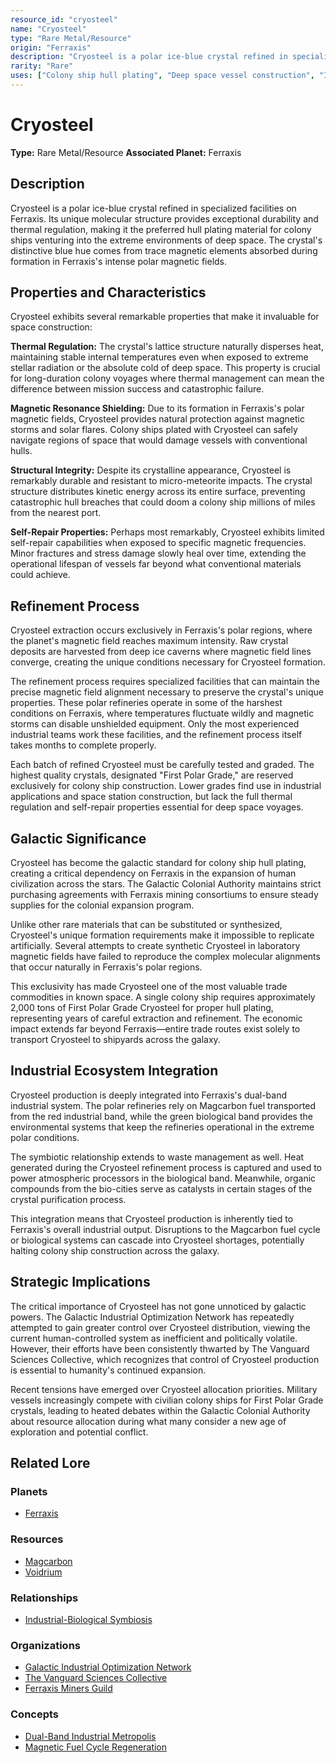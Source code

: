 ```yaml
---
resource_id: "cryosteel"
name: "Cryosteel"
type: "Rare Metal/Resource"
origin: "Ferraxis"
description: "Cryosteel is a polar ice-blue crystal refined in specialized facilities on Ferraxis. Its unique molecular structure provides exceptional durability and thermal regulation, making it the preferred hull plating material for colony ships venturing into the extreme environments of deep space."
rarity: "Rare"
uses: ["Colony ship hull plating", "Deep space vessel construction", "Industrial construction", "Thermal regulation systems", "Structural reinforcement"]
---
```


# Cryosteel

**Type:** Rare Metal/Resource
**Associated Planet:** Ferraxis

## Description
Cryosteel is a polar ice-blue crystal refined in specialized facilities on Ferraxis. Its unique molecular structure provides exceptional durability and thermal regulation, making it the preferred hull plating material for colony ships venturing into the extreme environments of deep space. The crystal's distinctive blue hue comes from trace magnetic elements absorbed during formation in Ferraxis's intense polar magnetic fields.

## Properties and Characteristics
Cryosteel exhibits several remarkable properties that make it invaluable for space construction:

**Thermal Regulation:** The crystal's lattice structure naturally disperses heat, maintaining stable internal temperatures even when exposed to extreme stellar radiation or the absolute cold of deep space. This property is crucial for long-duration colony voyages where thermal management can mean the difference between mission success and catastrophic failure.

**Magnetic Resonance Shielding:** Due to its formation in Ferraxis's polar magnetic fields, Cryosteel provides natural protection against magnetic storms and solar flares. Colony ships plated with Cryosteel can safely navigate regions of space that would damage vessels with conventional hulls.

**Structural Integrity:** Despite its crystalline appearance, Cryosteel is remarkably durable and resistant to micro-meteorite impacts. The crystal structure distributes kinetic energy across its entire surface, preventing catastrophic hull breaches that could doom a colony ship millions of miles from the nearest port.

**Self-Repair Properties:** Perhaps most remarkably, Cryosteel exhibits limited self-repair capabilities when exposed to specific magnetic frequencies. Minor fractures and stress damage slowly heal over time, extending the operational lifespan of vessels far beyond what conventional materials could achieve.

## Refinement Process
Cryosteel extraction occurs exclusively in Ferraxis's polar regions, where the planet's magnetic field reaches maximum intensity. Raw crystal deposits are harvested from deep ice caverns where magnetic field lines converge, creating the unique conditions necessary for Cryosteel formation.

The refinement process requires specialized facilities that can maintain the precise magnetic field alignment necessary to preserve the crystal's unique properties. These polar refineries operate in some of the harshest conditions on Ferraxis, where temperatures fluctuate wildly and magnetic storms can disable unshielded equipment. Only the most experienced industrial teams work these facilities, and the refinement process itself takes months to complete properly.

Each batch of refined Cryosteel must be carefully tested and graded. The highest quality crystals, designated "First Polar Grade," are reserved exclusively for colony ship construction. Lower grades find use in industrial applications and space station construction, but lack the full thermal regulation and self-repair properties essential for deep space voyages.

## Galactic Significance
Cryosteel has become the galactic standard for colony ship hull plating, creating a critical dependency on Ferraxis in the expansion of human civilization across the stars. The Galactic Colonial Authority maintains strict purchasing agreements with Ferraxis mining consortiums to ensure steady supplies for the colonial expansion program.

Unlike other rare materials that can be substituted or synthesized, Cryosteel's unique formation requirements make it impossible to replicate artificially. Several attempts to create synthetic Cryosteel in laboratory magnetic fields have failed to reproduce the complex molecular alignments that occur naturally in Ferraxis's polar regions.

This exclusivity has made Cryosteel one of the most valuable trade commodities in known space. A single colony ship requires approximately 2,000 tons of First Polar Grade Cryosteel for proper hull plating, representing years of careful extraction and refinement. The economic impact extends far beyond Ferraxis—entire trade routes exist solely to transport Cryosteel to shipyards across the galaxy.

## Industrial Ecosystem Integration
Cryosteel production is deeply integrated into Ferraxis's dual-band industrial system. The polar refineries rely on Magcarbon fuel transported from the red industrial band, while the green biological band provides the environmental systems that keep the refineries operational in the extreme polar conditions.

The symbiotic relationship extends to waste management as well. Heat generated during the Cryosteel refinement process is captured and used to power atmospheric processors in the biological band. Meanwhile, organic compounds from the bio-cities serve as catalysts in certain stages of the crystal purification process.

This integration means that Cryosteel production is inherently tied to Ferraxis's overall industrial output. Disruptions to the Magcarbon fuel cycle or biological systems can cascade into Cryosteel shortages, potentially halting colony ship construction across the galaxy.

## Strategic Implications
The critical importance of Cryosteel has not gone unnoticed by galactic powers. The Galactic Industrial Optimization Network has repeatedly attempted to gain greater control over Cryosteel distribution, viewing the current human-controlled system as inefficient and politically volatile. However, their efforts have been consistently thwarted by The Vanguard Sciences Collective, which recognizes that control of Cryosteel production is essential to humanity's continued expansion.

Recent tensions have emerged over Cryosteel allocation priorities. Military vessels increasingly compete with civilian colony ships for First Polar Grade crystals, leading to heated debates within the Galactic Colonial Authority about resource allocation during what many consider a new age of exploration and potential conflict.

## Related Lore

### Planets
*   [Ferraxis](/planets/ferraxis)

### Resources
*   [Magcarbon](/resources/magcarbon)
*   [Voidrium](/resources/voidrium)

### Relationships
*   [Industrial-Biological Symbiosis](/relationships/ferraxis_industrial_biological_symbiosis)

### Organizations
*   [Galactic Industrial Optimization Network](/organizations/galactic_industrial_optimization_network)
*   [The Vanguard Sciences Collective](/organizations/vanguard_sciences_collective)
*   [Ferraxis Miners Guild](/organizations/example_miners_guild)

### Concepts
*   [Dual-Band Industrial Metropolis](/concepts/dual_band_industrial_metropolis)
*   [Magnetic Fuel Cycle Regeneration](/concepts/magnetic_fuel_cycle_regeneration) 